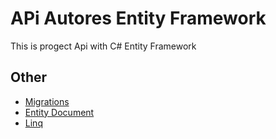 # APi Autores Entity Framework

This is progect Api with C# Entity Framework

## Other

- [Migrations](https://docs.microsoft.com/en-us/ef/core/managing-schemas/migrations/?tabs=vs)
- [Entity Document](https://docs.microsoft.com/en-us/ef/core/get-started/overview/first-app?tabs=visual-studio)
- [Linq](https://docs.microsoft.com/en-us/dotnet/csharp/programming-guide/concepts/linq/basic-linq-query-operations)
